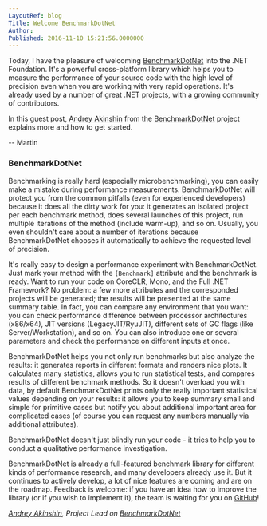 ```yaml
---
LayoutRef: blog
Title: Welcome BenchmarkDotNet
Author: 
Published: 2016-11-10 15:21:56.0000000
---
```

<p>Today, I have the pleasure of welcoming <a href="https://github.com/dotnet/BenchmarkDotNet">BenchmarkDotNet</a> into the .NET Foundation. It's a powerful cross-platform library which helps you to measure the performance of your source code with the high level of precision even when you are working with very rapid operations. It's already used by a number of great .NET projects, with a growing community of contributors.</p>

<p>In this guest post, <a href="https://github.com/AndreyAkinshin">Andrey Akinshin</a> from the <a href="https://github.com/dotnet/BenchmarkDotNet">BenchmarkDotNet</a> project explains more and how to get started.</p>

<p>-- Martin</p>

<h3>BenchmarkDotNet</h3>

<p>Benchmarking is really hard (especially microbenchmarking), you can easily make a mistake during performance measurements. BenchmarkDotNet will protect you from the common pitfalls (even for experienced developers) because it does all the dirty work for you: it generates an isolated project per each benchmark method, does several launches of this project, run multiple iterations of the method (include warm-up), and so on. Usually, you even shouldn't care about a number of iterations because BenchmarkDotNet chooses it automatically to achieve the requested level of precision.</p>

<p>It's really easy to design a performance experiment with BenchmarkDotNet. Just mark your method with the <code>[Benchmark]</code> attribute and the benchmark is ready. Want to run your code on CoreCLR, Mono, and the Full .NET Framework? No problem: a few more attributes and the corresponded projects will be generated; the results will be presented at the same summary table. In fact, you can compare any environment that you want: you can check performance difference between processor architectures (x86/x64), JIT versions (LegacyJIT/RyuJIT), different sets of GC flags (like Server/Workstation), and so on. You can also introduce one or several parameters and check the performance on different inputs at once.</p>

<p>BenchmarkDotNet helps you not only run benchmarks but also analyze the results: it generates reports in different formats and renders nice plots. It calculates many statistics, allows you to run statistical tests, and compares results of different benchmark methods. So it doesn't overload you with data, by default BenchmarkDotNet prints only the really important statistical values depending on your results: it allows you to keep summary small and simple for primitive cases but notify you about additional important area for complicated cases (of course you can request any numbers manually via additional attributes).</p>

<p>BenchmarkDotNet doesn't just blindly run your code - it tries to help you to conduct a qualitative performance investigation.</p>

<p>BenchmarkDotNet is already a full-featured benchmark library for different kinds of performance research, and many developers already use it. But it continues to actively develop, a lot of nice features are coming and are on the roadmap. Feedback is welcome: if you have an idea how to improve the library (or if you wish to implement it), the team is waiting for you on <a href="https://github.com/dotnet/BenchmarkDotNet">GitHub</a>! </p>

<p><em><a href="https://github.com/AndreyAkinshin">Andrey Akinshin</a>, Project Lead on <a href="https://github.com/dotnet/BenchmarkDotNet">BenchmarkDotNet</a></em></p>

